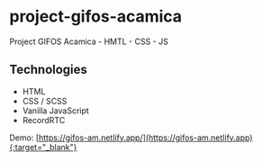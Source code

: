 # project-gifos-acamica
Project GIFOS Acamica - HMTL - CSS - JS

## Technologies

* HTML
* CSS / SCSS
* Vanilla JavaScript
* RecordRTC 

Demo: [https://gifos-am.netlify.app/](https://gifos-am.netlify.app){:target="_blank"}
